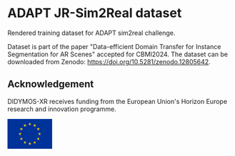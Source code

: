 # ADAPT JR-Sim2Real dataset
Rendered training dataset for ADAPT sim2real challenge.

Dataset is part of the paper "Data-efficient Domain Transfer for Instance Segmentation for AR Scenes" accepted for CBMI2024. The dataset can be downloaded from Zenodo: https://doi.org/10.5281/zenodo.12805642.

## Acknowledgement

DIDYMOS-XR receives funding from the European Union's Horizon Europe research and innovation programme. 

<img src="normal-reproduction-low-resolution.jpg" width="100">
